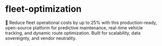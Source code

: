 # fleet-optimization
🚀 Reduce fleet operational costs by up to 25% with this production-ready, open-source platform for predictive maintenance, real-time vehicle tracking, and dynamic route optimization. Built for scalability, data sovereignty, and vendor neutrality.
